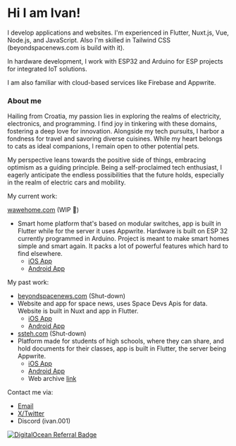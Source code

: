 # Hi I am Ivan!

I develop applications and websites. I'm experienced in Flutter, Nuxt.js, Vue, Node.js, and JavaScript. Also I'm skilled in Tailwind CSS (beyondspacenews.com is build with it).

In hardware development, I work with ESP32 and Arduino for ESP projects for integrated IoT solutions.

I am also familiar with cloud-based services like Firebase and Appwrite.

### About me
Hailing from Croatia, my passion lies in exploring the realms of electricity, electronics, and programming. I find joy in tinkering with these domains, fostering a deep love for innovation. Alongside my tech pursuits, I harbor a fondness for travel and savoring diverse cuisines. While my heart belongs to cats as ideal companions, I remain open to other potential pets.

My perspective leans towards the positive side of things, embracing optimism as a guiding principle. Being a self-proclaimed tech enthusiast, I eagerly anticipate the endless possibilities that the future holds, especially in the realm of electric cars and mobility.

My current work:

[wawehome.com](https://wawehome.com/) (WIP 🚧)
- Smart home platform that's based on modular switches, app is built in Flutter while for the server it uses Appwrite. Hardware is built on ESP 32 currently programmed in Arduino. Project is meant to make smart homes simple and smart again. It packs a lot of powerful features which hard to find elsewhere.
    - [iOS App](https://apps.apple.com/app/wawe-home/id6471295872)
    - [Android App](https://play.google.com/store/apps/details?id=com.wawehome.app)
      
My past work:
- [beyondspacenews.com](https://beyondspacenews.com/) (Shut-down)
- Website and app for space news, uses Space Devs Apis for data. Website is built in Nuxt and app in Flutter. 
    - [iOS App](https://beyondspacenews.com/ios)
    - [Android App](https://beyondspacenews.com/android)
- [ssteh.com](https://ssteh.com/) (Shut-down)
- Platform made for students of high schools, where they can share, and hold documents for their classes, app is built in Flutter, the server being Appwrite.
   - [iOS App](https://apps.apple.com/hr/app/ssteh/id6444681703)
   - [Android App](https://play.google.com/store/apps/details?id=com.beyondspacenews.ssteh&pli=1)
   - Web archive [link](https://web.archive.org/web/20250301190922/https://ssteh.com/)

Contact me via:
- [Email](mailto:ivan@wawehome.com)
- [X/Twitter](https://x.com/the_ivan0/)
- Discord (ivan.001)

[![DigitalOcean Referral Badge](https://web-platforms.sfo2.cdn.digitaloceanspaces.com/WWW/Badge%201.svg)](https://www.digitalocean.com/?refcode=b195da07ac0e&utm_campaign=Referral_Invite&utm_medium=Referral_Program&utm_source=badge)
